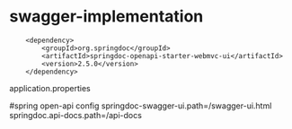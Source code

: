 # swagger-implementation
<!-- spring openapi implementation-->

		<dependency>
			<groupId>org.springdoc</groupId>
			<artifactId>springdoc-openapi-starter-webmvc-ui</artifactId>
			<version>2.5.0</version>
		</dependency>


application.properties

#spring open-api config
springdoc-swagger-ui.path=/swagger-ui.html 
springdoc.api-docs.path=/api-docs
